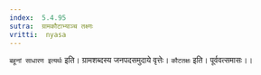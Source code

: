 ```yaml
---
index:  5.4.95
sutra:  ग्रामकौटाभ्याञ्च तक्ष्णः
vritti:  nyasa
---
```


`बहूनां साधारण इत्यर्थः` इति। ग्रामशब्दस्य जनपदसमुदाये वृत्तेः। `कौटतक्षः` इति। पूर्ववत्समासः।।


